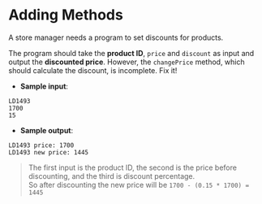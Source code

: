 # Adding Methods

A store manager needs a program to set discounts for products.

The program should take the **product ID**, `price` and `discount` as input and output the **discounted price**. However, the `changePrice` method, which should calculate the discount, is incomplete. Fix it!

- **Sample input**:  
```
LD1493
1700
15
```

- **Sample output**:  
```
LD1493 price: 1700
LD1493 new price: 1445
```

>The first input is the product ID, the second is the price before discounting, and the third is discount percentage.  
So after discounting the new price will be `1700 - (0.15 * 1700) = 1445`